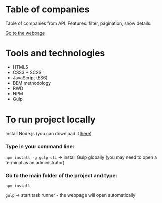 # Table of companies
Table of companies from API. Features: filter, pagination, show details.

[Go to the webpage](https://annamazurek.github.io/table-of-companies/)

# Tools and technologies
- HTML5
- CSS3 + SCSS
- JavaScript (ES6)
- BEM methodology
- RWD
- NPM
- Gulp

# To run project locally
Install Node.js (you can download it [here](https://nodejs.org/en/))

### Type in your command line:
`npm install -g gulp-cli` -> install Gulp globally (you may need to open a terminal as an administrator)

### Go to the main folder of the project and type:
`npm install`

`gulp` -> start task runner - the webpage will open automatically